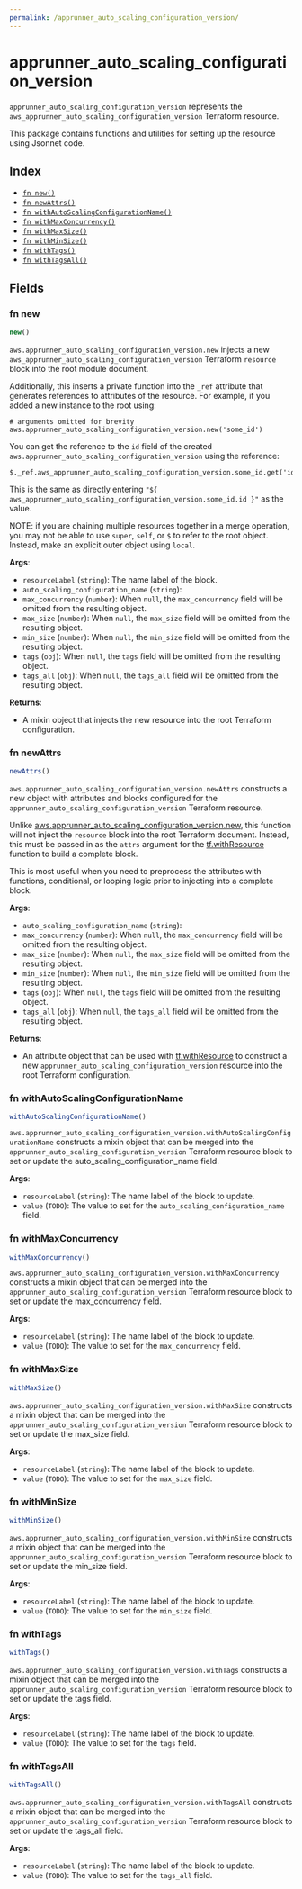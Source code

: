 ```yaml
---
permalink: /apprunner_auto_scaling_configuration_version/
---
```


# apprunner_auto_scaling_configuration_version

`apprunner_auto_scaling_configuration_version` represents the `aws_apprunner_auto_scaling_configuration_version` Terraform resource.



This package contains functions and utilities for setting up the resource using Jsonnet code.


## Index

* [`fn new()`](#fn-new)
* [`fn newAttrs()`](#fn-newattrs)
* [`fn withAutoScalingConfigurationName()`](#fn-withautoscalingconfigurationname)
* [`fn withMaxConcurrency()`](#fn-withmaxconcurrency)
* [`fn withMaxSize()`](#fn-withmaxsize)
* [`fn withMinSize()`](#fn-withminsize)
* [`fn withTags()`](#fn-withtags)
* [`fn withTagsAll()`](#fn-withtagsall)

## Fields

### fn new

```ts
new()
```


`aws.apprunner_auto_scaling_configuration_version.new` injects a new `aws_apprunner_auto_scaling_configuration_version` Terraform `resource`
block into the root module document.

Additionally, this inserts a private function into the `_ref` attribute that generates references to attributes of the
resource. For example, if you added a new instance to the root using:

    # arguments omitted for brevity
    aws.apprunner_auto_scaling_configuration_version.new('some_id')

You can get the reference to the `id` field of the created `aws.apprunner_auto_scaling_configuration_version` using the reference:

    $._ref.aws_apprunner_auto_scaling_configuration_version.some_id.get('id')

This is the same as directly entering `"${ aws_apprunner_auto_scaling_configuration_version.some_id.id }"` as the value.

NOTE: if you are chaining multiple resources together in a merge operation, you may not be able to use `super`, `self`,
or `$` to refer to the root object. Instead, make an explicit outer object using `local`.

**Args**:
  - `resourceLabel` (`string`): The name label of the block.
  - `auto_scaling_configuration_name` (`string`): 
  - `max_concurrency` (`number`):  When `null`, the `max_concurrency` field will be omitted from the resulting object.
  - `max_size` (`number`):  When `null`, the `max_size` field will be omitted from the resulting object.
  - `min_size` (`number`):  When `null`, the `min_size` field will be omitted from the resulting object.
  - `tags` (`obj`):  When `null`, the `tags` field will be omitted from the resulting object.
  - `tags_all` (`obj`):  When `null`, the `tags_all` field will be omitted from the resulting object.

**Returns**:
- A mixin object that injects the new resource into the root Terraform configuration.


### fn newAttrs

```ts
newAttrs()
```


`aws.apprunner_auto_scaling_configuration_version.newAttrs` constructs a new object with attributes and blocks configured for the `apprunner_auto_scaling_configuration_version`
Terraform resource.

Unlike [aws.apprunner_auto_scaling_configuration_version.new](#fn-apprunnerautoscalingconfigurationversionnew), this function will not inject the `resource`
block into the root Terraform document. Instead, this must be passed in as the `attrs` argument for the
[tf.withResource](https://github.com/tf-libsonnet/core/tree/main/docs#fn-withresource) function to build a complete block.

This is most useful when you need to preprocess the attributes with functions, conditional, or looping logic prior to
injecting into a complete block.

**Args**:
  - `auto_scaling_configuration_name` (`string`): 
  - `max_concurrency` (`number`):  When `null`, the `max_concurrency` field will be omitted from the resulting object.
  - `max_size` (`number`):  When `null`, the `max_size` field will be omitted from the resulting object.
  - `min_size` (`number`):  When `null`, the `min_size` field will be omitted from the resulting object.
  - `tags` (`obj`):  When `null`, the `tags` field will be omitted from the resulting object.
  - `tags_all` (`obj`):  When `null`, the `tags_all` field will be omitted from the resulting object.

**Returns**:
  - An attribute object that can be used with [tf.withResource](https://github.com/tf-libsonnet/core/tree/main/docs#fn-withresource) to construct a new `apprunner_auto_scaling_configuration_version` resource into the root Terraform configuration.


### fn withAutoScalingConfigurationName

```ts
withAutoScalingConfigurationName()
```

`aws.apprunner_auto_scaling_configuration_version.withAutoScalingConfigurationName` constructs a mixin object that can be merged into the `apprunner_auto_scaling_configuration_version`
Terraform resource block to set or update the auto_scaling_configuration_name field.



**Args**:
  - `resourceLabel` (`string`): The name label of the block to update.
  - `value` (`TODO`): The value to set for the `auto_scaling_configuration_name` field.


### fn withMaxConcurrency

```ts
withMaxConcurrency()
```

`aws.apprunner_auto_scaling_configuration_version.withMaxConcurrency` constructs a mixin object that can be merged into the `apprunner_auto_scaling_configuration_version`
Terraform resource block to set or update the max_concurrency field.



**Args**:
  - `resourceLabel` (`string`): The name label of the block to update.
  - `value` (`TODO`): The value to set for the `max_concurrency` field.


### fn withMaxSize

```ts
withMaxSize()
```

`aws.apprunner_auto_scaling_configuration_version.withMaxSize` constructs a mixin object that can be merged into the `apprunner_auto_scaling_configuration_version`
Terraform resource block to set or update the max_size field.



**Args**:
  - `resourceLabel` (`string`): The name label of the block to update.
  - `value` (`TODO`): The value to set for the `max_size` field.


### fn withMinSize

```ts
withMinSize()
```

`aws.apprunner_auto_scaling_configuration_version.withMinSize` constructs a mixin object that can be merged into the `apprunner_auto_scaling_configuration_version`
Terraform resource block to set or update the min_size field.



**Args**:
  - `resourceLabel` (`string`): The name label of the block to update.
  - `value` (`TODO`): The value to set for the `min_size` field.


### fn withTags

```ts
withTags()
```

`aws.apprunner_auto_scaling_configuration_version.withTags` constructs a mixin object that can be merged into the `apprunner_auto_scaling_configuration_version`
Terraform resource block to set or update the tags field.



**Args**:
  - `resourceLabel` (`string`): The name label of the block to update.
  - `value` (`TODO`): The value to set for the `tags` field.


### fn withTagsAll

```ts
withTagsAll()
```

`aws.apprunner_auto_scaling_configuration_version.withTagsAll` constructs a mixin object that can be merged into the `apprunner_auto_scaling_configuration_version`
Terraform resource block to set or update the tags_all field.



**Args**:
  - `resourceLabel` (`string`): The name label of the block to update.
  - `value` (`TODO`): The value to set for the `tags_all` field.
